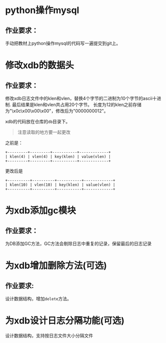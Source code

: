 # python操作mysql

## 作业要求：

手动把教材上python操作mysql的代码写一遍提交到git上。

# 修改xdb的数据头

## 作业要求：

修改xdb日志文件中的klen和vlen，替换4个字节的二进制为10个字节的ascii十进制.
最后结果是klen和vlen共占用20个字节。
长度为12的klen之前存储为"\x0c\x00\x00\x00"，修改后为"0000000012"。

xdb的代码放在仓库的`db`目录下。

> 注意读取的地方要一起更改

之前是：
```
+---------+---------+-----------+-------------+
| klen(4) | vlen(4) | key(klen) | value(vlen) |
+---------+---------+-----------+-------------+

```

更改后是
```
+----------+----------+-----------+-------------+
| klen(10) | vlen(10) | key(klen) | value(vlen) |
+----------+----------+-----------+-------------+

```

# 为xdb添加gc模块

## 作业要求：

为DB添加GC方法，GC方法会剔除日志中重复的记录，保留最后的日志记录


# 为xdb增加删除方法(可选)

## 作业要求:

设计数据结构，增加`delete`方法。


# 为xdb设计日志分隔功能(可选)

设计数据结构，支持按日志文件大小分隔文件
